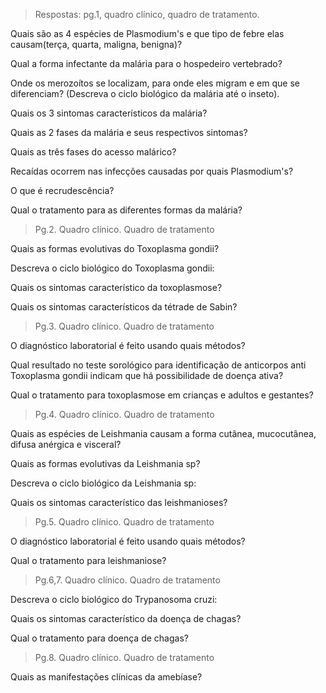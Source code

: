 >Respostas: pg.1, quadro clínico, quadro de tratamento.

Quais são as 4 espécies de Plasmodium's e que tipo de febre elas causam(terça, quarta, maligna, benigna)?

Qual a forma infectante da malária para o hospedeiro vertebrado? 

Onde os merozoítos se localizam, para onde eles migram e em que se diferenciam? (Descreva o ciclo biológico da malária até o inseto). 

Quais os 3 sintomas característicos da malária? 

Quais as 2 fases da malária e seus respectivos sintomas? 

Quais as três fases do acesso malárico? 

Recaídas ocorrem nas infecções causadas por quais Plasmodium's? 

O que é recrudescência? 

Qual o tratamento para as diferentes formas da malária? 

>Pg.2. Quadro clínico. Quadro de tratamento

Quais as formas evolutivas do Toxoplasma gondii? 

Descreva o ciclo biológico do Toxoplasma gondii: 

Quais os sintomas característico da toxoplasmose?

Quais os sintomas característicos da tétrade de Sabin? 

>Pg.3. Quadro clínico. Quadro de tratamento


O diagnóstico laboratorial é feito usando quais métodos? 

Qual resultado no teste sorológico para identificação de anticorpos anti Toxoplasma gondii indicam que há possibilidade de doença ativa? 

Qual o tratamento para toxoplasmose em crianças e adultos e gestantes? 

>Pg.4. Quadro clínico. Quadro de tratamento

Quais as espécies de Leishmania causam a forma cutânea, mucocutânea, difusa anérgica e visceral?

Quais as formas evolutivas da Leishmania sp? 

Descreva o ciclo biológico da Leishmania sp: 

Quais os sintomas característico das leishmanioses?

>Pg.5. Quadro clínico. Quadro de tratamento

O diagnóstico laboratorial é feito usando quais métodos? 

Qual o tratamento para leishmaniose? 

>Pg.6,7. Quadro clínico. Quadro de tratamento

Descreva o ciclo biológico do Trypanosoma cruzi: 

Quais os sintomas característico da doença de chagas?

Qual o tratamento para doença de chagas? 

>Pg.8. Quadro clínico. Quadro de tratamento

Quais as manifestações clínicas da amebíase? 

